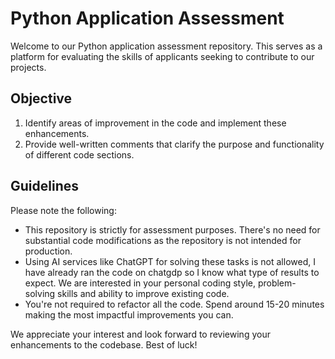 # Python Application Assessment

Welcome to our Python application assessment repository. This serves as a platform for evaluating the skills of applicants seeking to contribute to our projects.

## Objective 

1. Identify areas of improvement in the code and implement these enhancements.
2. Provide well-written comments that clarify the purpose and functionality of different code sections.

## Guidelines 

Please note the following:

- This repository is strictly for assessment purposes. There's no need for substantial code modifications as the repository is not intended for production.
- Using AI services like ChatGPT for solving these tasks is not allowed, I have already ran the code on chatgdp so I know what type of results to expect. We are interested in your personal coding style, problem-solving skills and ability to improve existing code.
- You're not required to refactor all the code. Spend around 15-20 minutes making the most impactful improvements you can. 

We appreciate your interest and look forward to reviewing your enhancements to the codebase. Best of luck!

